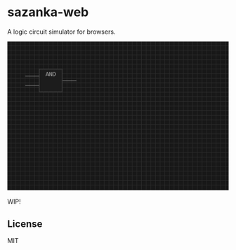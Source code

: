 # sazanka-web
A logic circuit simulator for browsers.

![image](screenshot.png)

WIP!

## License
MIT
